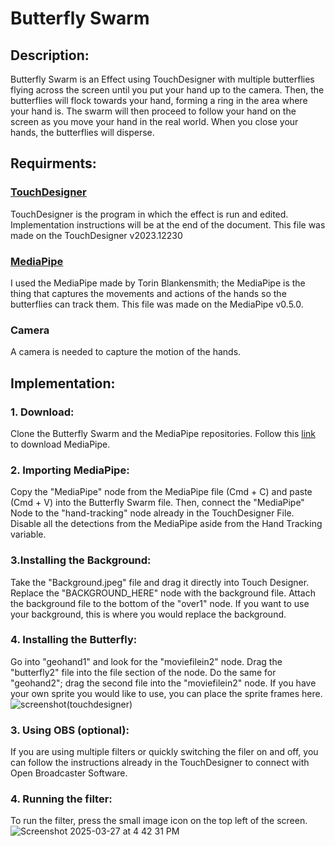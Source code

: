 # Butterfly Swarm

## Description:

Butterfly Swarm is an Effect using TouchDesigner with multiple butterflies flying across the screen until you put your hand up to the camera. Then, the butterflies will flock towards your hand, forming a ring in the area where your hand is. The swarm will then proceed to follow your hand on the screen as you move your hand in the real world. When you close your hands, the butterflies will disperse. 

## Requirments: 

### [TouchDesigner](https://derivative.ca/download)  
TouchDesigner is the program in which the effect is run and edited. Implementation instructions will be at the end of the document. This file was made on the TouchDesigner v2023.12230 
### [MediaPipe](https://github.com/torinmb/mediapipe-touchdesigner)  
I used the MediaPipe made by Torin Blankensmith; the MediaPipe is the thing that captures the movements and actions of the hands so the butterflies can track them. This file was made on the MediaPipe v0.5.0.  
### Camera  
A camera is needed to capture the motion of the hands.  

## Implementation: 

### 1. Download:  
Clone the Butterfly Swarm and the MediaPipe repositories. Follow this [link](https://www.youtube.com/watch?v=Cx4Ellaj6kk&t=644s) to download MediaPipe.
### 2. Importing MediaPipe: 
Copy the "MediaPipe" node from the MediaPipe file (Cmd + C) and paste (Cmd + V) into the Butterfly Swarm file. Then, connect the "MediaPipe" Node to the "hand-tracking" node already in the TouchDesigner File. Disable all the detections from the MediaPipe aside from the Hand Tracking variable. 

### 3.Installing the Background: 
Take the "Background.jpeg" file and drag it directly into Touch Designer. Replace the "BACKGROUND_HERE" node with the background file. Attach the background file to the bottom of the "over1" node. If you want to use your background, this is where you would replace the background. 

### 4. Installing the Butterfly: 
Go into "geohand1" and look for the "moviefilein2" node. Drag the "butterfly2" file into the file section of the node. Do the same for "geohand2"; drag the second file into the "moviefilein2" node. If you have your own sprite you would like to use, you can place the sprite frames here. 
![screenshot(touchdesigner)](https://github.com/user-attachments/assets/f26be11f-83d9-4b0c-a384-de3f5a81b80e)

### 3. Using OBS (optional):  
If you are using multiple filters or quickly switching the filer on and off, you can follow the instructions already in the TouchDesigner to connect with Open Broadcaster Software. 
### 4. Running the filter: 
To run the filter, press the small image icon on the top left of the screen.
![Screenshot 2025-03-27 at 4 42 31 PM](https://github.com/user-attachments/assets/d2b6b69a-4a75-4613-be55-003de0d3fc7b)

